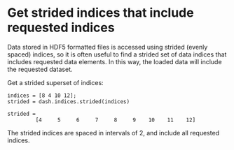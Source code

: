 # Get strided indices that include requested indices

Data stored in HDF5 formatted files is accessed using strided (evenly spaced) indices, so it is often useful to find a strided set of data indices that includes requested data elements. In this way, the loaded data will include the requested dataset.

Get a strided superset of indices:

```in
indices = [8 4 10 12];
strided = dash.indices.strided(indices)
```

```out
strided =
         [4     5     6     7     8     9    10    11    12]
```

The strided indices are spaced in intervals of 2, and include all requested indices.